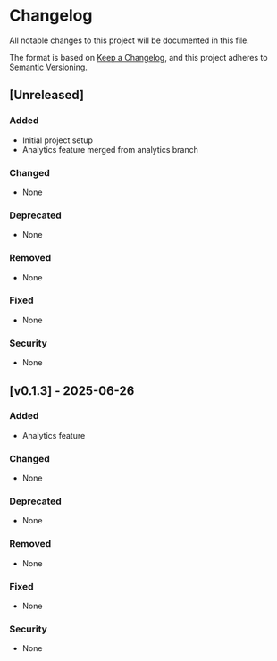 # Changelog

All notable changes to this project will be documented in this file.

The format is based on [Keep a Changelog](https://keepachangelog.com/en/1.0.0/),
and this project adheres to [Semantic Versioning](https://semver.org/spec/v2.0.0.html).

## [Unreleased]

### Added
- Initial project setup
- Analytics feature merged from analytics branch

### Changed
- None

### Deprecated
- None

### Removed
- None

### Fixed
- None

### Security
- None

## [v0.1.3] - 2025-06-26
### Added
- Analytics feature

### Changed
- None

### Deprecated
- None

### Removed
- None

### Fixed
- None

### Security
- None